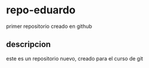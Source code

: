 # repo-eduardo
primer repositorio creado en github 
## descripcion
este es un repositorio nuevo, creado para el curso de git
